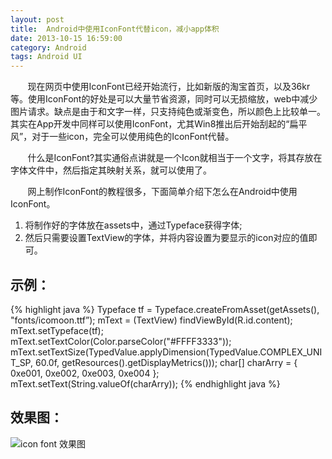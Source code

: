 ```yaml
---
layout: post
title:  Android中使用IconFont代替icon，减小app体积
date: 2013-10-15 16:59:00
category: Android
tags: Android UI
---
```

&#160; &#160; &#160; &#160;现在网页中使用IconFont已经开始流行，比如新版的淘宝首页，以及36kr等。使用IconFont的好处是可以大量节省资源，同时可以无损缩放，web中减少图片请求。缺点是由于和文字一样，只支持纯色或渐变色，所以颜色上比较单一。
其实在App开发中同样可以使用IconFont，尤其Win8推出后开始刮起的“扁平风”，对于一些icon，完全可以使用纯色的IconFont代替。
<!--more-->
&#160; &#160; &#160; &#160;什么是IconFont?其实通俗点讲就是一个Icon就相当于一个文字，将其存放在字体文件中，然后指定其映射关系，就可以使用了。

&#160; &#160; &#160; &#160;网上制作IconFont的教程很多，下面简单介绍下怎么在Android中使用IconFont。

1.  将制作好的字体放在assets中，通过Typeface获得字体;
2.  然后只需要设置TextView的字体，并将内容设置为要显示的icon对应的值即可。  

##  示例：

{% highlight java %}
 Typeface tf = Typeface.createFromAsset(getAssets(), "fonts/icomoon.ttf”);
 mText = (TextView) findViewById(R.id.content);
 mText.setTypeface(tf);
 mText.setTextColor(Color.parseColor("#FFFF3333"));
 mText.setTextSize(TypedValue.applyDimension(TypedValue.COMPLEX_UNIT_SP, 60.0f, getResources().getDisplayMetrics()));
 char[] charArry = { 0xe001, 0xe002, 0xe003, 0xe004 };
 mText.setText(String.valueOf(charArry));
{% endhighlight java %}

##  效果图：

![icon font 效果图](http://img.blog.csdn.net/20131015170030609?watermark/2/text/aHR0cDovL2Jsb2cuY3Nkbi5uZXQveWluemhvbmczOQ==/font/5a6L5L2T/fontsize/400/fill/I0JBQkFCMA==/dissolve/70/gravity/Center)